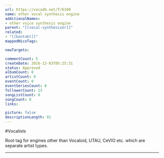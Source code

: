 ```yaml
---
url: https://vocadb.net/T/6109
name: other vocal synthesis engine
additionalNames: 
- other voice synthesis engine
parent: "[[vocal-synthesizer]]"
related:
- "[[kontakt]]"
mappedNicoTags:

newTargets:

commentCount: 5
createDate: 2016-12-03T05:25:31
status: Approved
albumCount: 0
artistCount: 0
eventCount: 0
eventSeriesCount: 0
followerCount: 13
songListCount: 0
songCount: 0
links: 

picture: false
descriptionLength: 91
---
```


#Vocalists

Root tag for engines other than Vocaloid, UTAU, CeVIO etc. which are separate artist types.

---

